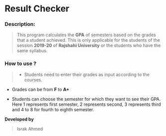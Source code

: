 # Result Checker

### Description:
> This program calculates the **GPA** of semesters based on the
grades that a student achieved. This is only applicable for
the students of the session **2019-20** of **Rajshahi University**
or the students who have the same syllabus.


### How to use ?
> * Students need to enter their grades as input according to the courses.

* Grades can be from **F** to **A+**

* Students can choose the semester for which they want to see
  their GPA. Here 1 represents first semester, 2 represents second, 
  3 represents third and 4 to 8 for fourth to eighth semester.



**Developed by**
> Israk Ahmed